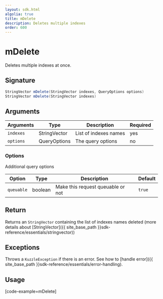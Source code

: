 ```yaml
---
layout: sdk.html
algolia: true
title: mDelete
description: Deletes multiple indexes
order: 600
---
```


# mDelete

Deletes multiple indexes at once.

## Signature

``` java
StringVector mDelete(StringVector indexes, QueryOptions options)
StringVector mDelete(StringVector indexes)
```

## Arguments

| Arguments     | Type         | Description              | Required
|---------------|------------- |--------------------------|-----------
| ``indexes``   | StringVector | List of indexes names     | yes
| ``options``   | QueryOptions | The query options       | no

### __Options__

Additional query options

| Option   | Type    | Description                       | Default |
| -------- | ------- | --------------------------------- | ------- |
| `queuable` | boolean | Make this request queuable or not | `true`    |

## Return

Returns an `StringVector` containing the list of indexes names deleted (more details about [StringVector]({{ site_base_path }}sdk-reference/essentials/stringvector))

## Exceptions

Throws a `KuzzleException` if there is an error. See how to [handle error]({{ site_base_path }}sdk-reference/essentials/error-handling).

## Usage

[code-example=mDelete]

